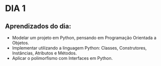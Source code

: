 # DIA 1

## Aprendizados do dia:
* Modelar um projeto em Python, pensando em Programação Orientada a Objetos.
* Implementar utilizando a linguagem Python: Classes, Construtores, Instâncias, Atributos e Métodos.
* Aplicar o polimorfismo com Interfaces em Python.

